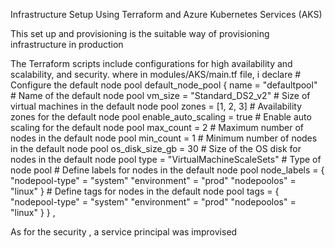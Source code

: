 Infrastructure Setup Using Terraform and Azure Kubernetes Services (AKS)

This set up and provisioning is the suitable way of provisioning infrastructure in production

The Terraform scripts include configurations for high availability  and scalability, and
security. where in modules/AKS/main.tf file, i declare   # Configure the default node pool
  default_node_pool {
    name                = "defaultpool"  # Name of the default node pool
    vm_size             = "Standard_DS2_v2"  # Size of virtual machines in the default node pool
    zones               = [1, 2, 3]  # Availability zones for the default node pool
    enable_auto_scaling = true  # Enable auto scaling for the default node pool
    max_count           = 2  # Maximum number of nodes in the default node pool
    min_count           = 1  # Minimum number of nodes in the default node pool
    os_disk_size_gb     = 30  # Size of the OS disk for nodes in the default node pool
    type                = "VirtualMachineScaleSets"  # Type of node pool
    # Define labels for nodes in the default node pool
    node_labels = {
      "nodepool-type" = "system"
      "environment"   = "prod"
      "nodepoolos"    = "linux"
    }
    # Define tags for nodes in the default node pool
    tags = {
      "nodepool-type" = "system"
      "environment"   = "prod"
      "nodepoolos"    = "linux"
    }
  } , 
 

As for the security , a service principal was improvised
